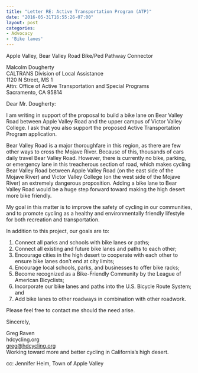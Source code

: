 ```yaml
---
title: "Letter RE: Active Transportation Program (ATP)"
date: "2016-05-31T16:55:26-07:00"
layout: post
categories:
- Advocacy
- 'Bike lanes'
---
```


Apple Valley, Bear Valley Road Bike/Ped Pathway Connector

Malcolm Dougherty  
CALTRANS Division of Local Assistance  
1120 N Street, MS 1  
Attn: Office of Active Transportation and Special Programs  
Sacramento, CA 95814

Dear Mr. Dougherty:

I am writing in support of the proposal to build a bike lane on Bear Valley Road between Apple Valley Road and the upper campus of Victor Valley College. I ask that you also support the proposed Active Transportation Program application.

Bear Valley Road is a major thoroughfare in this region, as there are few other ways to cross the Mojave River. Because of this, thousands of cars daily travel Bear Valley Road. However, there is currently no bike, parking, or emergency lane in this treacherous section of road, which makes cycling Bear Valley Road between Apple Valley Road (on the east side of the Mojave River) and Victor Valley College (on the west side of the Mojave River) an extremely dangerous proposition. Adding a bike lane to Bear Valley Road would be a huge step forward toward making the high desert more bike friendly.

My goal in this matter is to improve the safety of cycling in our communities, and to promote cycling as a healthy and environmentally friendly lifestyle for both recreation and transportation.

In addition to this project, our goals are to:

1. Connect all parks and schools with bike lanes or paths;
2. Connect all existing and future bike lanes and paths to each other;
3. Encourage cities in the high desert to cooperate with each other to ensure bike lanes don’t end at city limits;
4. Encourage local schools, parks, and businesses to offer bike racks;
5. Become recognized as a Bike-Friendly Community by the League of American Bicyclists;
6. Incorporate our bike lanes and paths into the U.S. Bicycle Route System; and
7. Add bike lanes to other roadways in combination with other roadwork.

Please feel free to contact me should the need arise.

Sincerely,

Greg Raven  
hdcycling.org  
greg@hdcycling.org  
Working toward more and better cycling in California’s high desert.

cc: Jennifer Heim, Town of Apple Valley